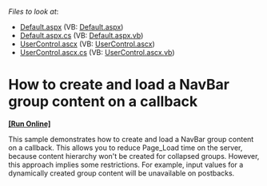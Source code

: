 <!-- default file list -->
*Files to look at*:

* [Default.aspx](./CS/WebSite/Default.aspx) (VB: [Default.aspx](./VB/WebSite/Default.aspx))
* [Default.aspx.cs](./CS/WebSite/Default.aspx.cs) (VB: [Default.aspx.vb](./VB/WebSite/Default.aspx.vb))
* [UserControl.ascx](./CS/WebSite/UserControl.ascx) (VB: [UserControl.ascx](./VB/WebSite/UserControl.ascx))
* [UserControl.ascx.cs](./CS/WebSite/UserControl.ascx.cs) (VB: [UserControl.ascx.vb](./VB/WebSite/UserControl.ascx.vb))
<!-- default file list end -->
# How to create and load a NavBar group content on a callback
<!-- run online -->
**[[Run Online]](https://codecentral.devexpress.com/e47/)**
<!-- run online end -->


<p>This sample demonstrates how to create and load a NavBar group content on a callback. This allows you to reduce Page_Load time on the server, because content hierarchy won't be created for collapsed groups. However, this approach implies some restrictions. For example, input values for a dynamically created group content will be unavailable on postbacks.</p>

<br/>


